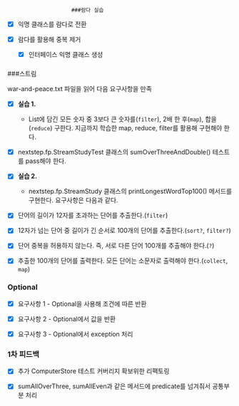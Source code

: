                         ###람다 실습

- [x] 익명 클래스를 람다로 전환

- [x] 람다를 활용해 중복 제거
   - [x] 인터페이스 익명 클래스 생성
### 

###스트림 

war-and-peace.txt 파일을 읽어 다음 요구사항을 만족

- [x] **실습 1.** 
  - List에 담긴 모든 숫자 중 3보다 큰 숫자를(`filter`), 2배 한 후(`map`), 합을(`reduce`) 구한다. 
  지금까지 학습한 map, reduce, filter를 활용해 구현해야 한다.
- [x] nextstep.fp.StreamStudyTest 클래스의 sumOverThreeAndDouble() 테스트를 pass해야 한다.

- [x] **실습 2.** 
  - nextstep.fp.StreamStudy 클래스의 printLongestWordTop100() 메서드를 구현한다. 요구사항은 다음과 같다.

- [x] 단어의 길이가 12자를 초과하는 단어를 추출한다.(`filter`)
- [x] 12자가 넘는 단어 중 길이가 긴 순서로 100개의 단어를 추출한다.(`sort?`, `filter?`)
- [x] 단어 중복을 허용하지 않는다. 즉, 서로 다른 단어 100개를 추출해야 한다.(`?`)
- [x] 추출한 100개의 단어를 출력한다. 모든 단어는 소문자로 출력해야 한다.(`collect`, `map`)

### 

### Optional
- [x] 요구사항 1 - Optional을 사용해 조건에 따른 반환

- [x] 요구사항 2 - Optional에서 값을 반환

- [x] 요구사항 3 - Optional에서 exception 처리

### 1차 피드백

- [x] 추가 ComputerStore 테스트 커버리지 확보위한 리팩토링

- [x] sumAllOverThree, sumAllEven과 같은 메서드에 predicate를 넘겨줘서 공통부분 처리



